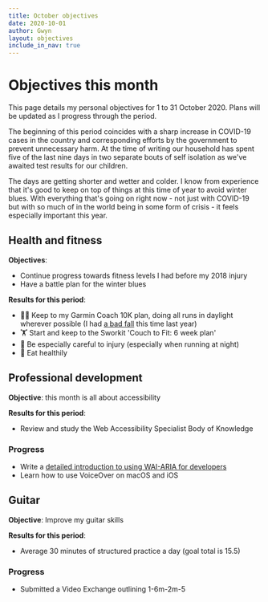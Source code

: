```yaml
---
title: October objectives
date: 2020-10-01
author: Gwyn
layout: objectives
include_in_nav: true
---
```


# Objectives this month

This page details my personal objectives for 1 to 31 October 2020. Plans will be updated as I progress through the period. 

The beginning of this period coincides with a sharp increase in COVID-19 cases in the country and corresponding efforts by the government to prevent unnecessary harm. At the time of writing our household has spent five of the last nine days in two separate bouts of self isolation as we've awaited test results for our children. 

The days are getting shorter and wetter and colder. I know from experience that it's good to keep on top of things at this time of year to avoid winter blues.  With everything that's going on right now - not just with COVID-19 but with so much of in the world being in some form of crisis - it feels especially important this year. 

## Health and fitness

**Objectives**: 


* Continue progress towards fitness levels I had before my 2018 injury
* Have a battle plan for the winter blues

**Results for this period**: 

* 🏃🏽 ‍Keep to my Garmin Coach 10K plan, doing all runs in daylight wherever possible (I had [a bad fall](https://www.strava.com/activities/2826630981) this time last year)
* 🏋️‍ Start and keep to the Sworkit 'Couch to Fit: 6 week plan'
* 🤕 Be especially careful to injury (especially when running at night)
* 🥗 Eat healthily

## Professional development

**Objective**: this month is all about accessibility

**Results for this period**:

* Review and study the Web Accessibility Specialist Body of Knowledge

<div class="progress">
<h3>Progress</h3>
<ul>
    <li>Write a <a href="/2020/10/06/aria-introduction.html">detailed introduction to using WAI-ARIA for developers</a></li>
    <li>Learn how to use VoiceOver on macOS and iOS</li>
</ul>
</div>

## Guitar

**Objective**: Improve my guitar skills 

**Results for this period**: 
* Average 30 minutes of structured practice a day (goal total is 15.5)

<div class="progress">
<h3>Progress</h3>
<ul>
    <li>Submitted a Video Exchange outlining 1-6m-2m-5</li>
</ul>
</div>